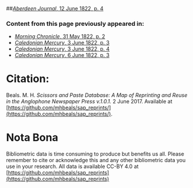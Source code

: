 ##[*Aberdeen Journal*, 12 June 1822, p. 4](https://mhbeals.github.io/sap_html/Aberdeen-Journal/Aberdeen-Journal-12-June-1822-p-4)

### Content from this page previously appeared in:
+ [*Morning Chronicle*, 31 May 1822, p. 2](https://mhbeals.github.io/sap_html/Morning-Chronicle/Morning-Chronicle-31-May-1822-p-2)
+ [*Caledonian Mercury*, 3 June 1822, p. 3](https://mhbeals.github.io/sap_html/Caledonian-Mercury/Caledonian-Mercury-3-June-1822-p-3)
+ [*Caledonian Mercury*, 3 June 1822, p. 4](https://mhbeals.github.io/sap_html/Caledonian-Mercury/Caledonian-Mercury-3-June-1822-p-4)
+ [*Caledonian Mercury*, 6 June 1822, p. 3](https://mhbeals.github.io/sap_html/Caledonian-Mercury/Caledonian-Mercury-6-June-1822-p-3)
                    
# Citation: 

Beals. M. H. *Scissors and Paste Database: A Map of Reprinting and Reuse in the Anglophone Newspaper Press v.1.0.1.* 2 June 2017. Available at [https://github.com/mhbeals/sap_reprints/](https://github.com/mhbeals/sap_reprints/). 
                    
# Nota Bona

Bibliometric data is time consuming to produce but benefits us all. Please remember to cite or acknowledge this and any other bibliometric data you use in your research. All data is available CC-BY 4.0 at [https://github.com/mhbeals/sap_reprints](https://github.com/mhbeals/sap_reprints)
